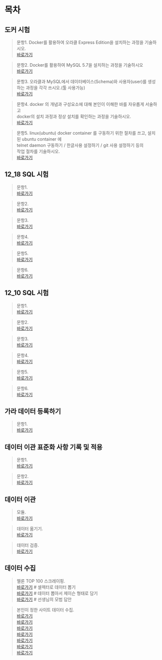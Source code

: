 목차
========

도커 시험
----------

>문항1. Docker를 활용하여 오라클 Express Edition을 설치하는 과정을 기술하시오.
 <br/> [바로가기](https://github.com/paulo9428/Learn_Python/blob/master/pofo-1130/q1.md)

>문항2. Docker를 활용하여 MySQL 5.7을 설치하는 과정을 기술하시오
 <br/> [바로가기](https://github.com/paulo9428/Learn_Python/blob/master/pofo-1130/q2.md)

>문항3. 오라클과 MySQL에서 데이터베이스(Schema)와 사용자(user)를 생성하는 과정을 각각 쓰시오.(툴 사용가능)
 <br/> [바로가기](https://github.com/paulo9428/Learn_Python/blob/master/pofo-1130/q3.md)

>문항4. docker 의 개념과 구성요소에 대해 본인이 이해한 바를 자유롭게 서술하고 
      <br/>docker의 설치 과정과 정상 설치를 확인하는 과정을 기술하시오.
 <br/> [바로가기](https://github.com/paulo9428/Learn_Python/blob/master/pofo-1130/q4.md)

>문항5. linux(ubuntu) docker container 를 구동하기 위한 절차를 쓰고, 설치된 ubuntu container 에 
       <br/>telnet daemon 구동하기 / 한글사용 설정하기 / git 사용 설정하기 등의 
       <br/>작업 절차를 기술하시오.
 <br/> [바로가기](https://github.com/paulo9428/Learn_Python/blob/master/pofo-1130/q5.md)
 
 
 12_18 SQL 시험
 ------------------
 
 >문항1. 
 <br/> [바로가기](https://github.com/paulo9428/Learn_Python/blob/master/pofo-1130/%EB%AC%B8%ED%95%AD1_1218.sql)

>문항2. 
 <br/> [바로가기](https://github.com/paulo9428/Learn_Python/blob/master/pofo-1130/%EB%AC%B8%ED%95%AD2_1218.sql)

>문항3. 
 <br/> [바로가기](https://github.com/paulo9428/Learn_Python/blob/master/pofo-1130/%EB%AC%B8%ED%95%AD3_1218.sql)

>문항4. 
 <br/> [바로가기](https://github.com/paulo9428/Learn_Python/blob/master/pofo-1130/%EB%AC%B8%ED%95%AD4_1218.sql)

>문항5.
 <br/> [바로가기](https://github.com/paulo9428/Learn_Python/blob/master/pofo-1130/%EB%AC%B8%ED%95%AD5_1218.sql)
 
>문항6.
 <br/> [바로가기](https://github.com/paulo9428/Learn_Python/blob/master/pofo-1130/%EB%AC%B8%ED%95%AD6_1218.sql)
 

12_10 SQL 시험
-------------------------

>문항1. 
 <br/> [바로가기](https://github.com/paulo9428/Learn_Python/blob/master/pofo-1130/mysql_q1.sql)

>문항2. 
 <br/> [바로가기](https://github.com/paulo9428/Learn_Python/blob/master/pofo-1130/mysql_q2.sql)

>문항3. 
 <br/> [바로가기](https://github.com/paulo9428/Learn_Python/blob/master/pofo-1130/mysql_q3.sql)

>문항4. 
 <br/> [바로가기](https://github.com/paulo9428/Learn_Python/blob/master/pofo-1130/mysql_q4.sql)

>문항5.
 <br/> [바로가기](https://github.com/paulo9428/Learn_Python/blob/master/pofo-1130/mysql_q5.sql)
 
>문항6.
 <br/> [바로가기](https://github.com/paulo9428/Learn_Python/blob/master/pofo-1130/mysql_q6.sql)
 
 가라 데이터 등록하기
 ----------------------------
 
 >문항1. 
 <br/> [바로가기](https://github.com/paulo9428/Learn_Python/blob/master/pofo-1130/enroll.sql)
 

데이터 이관 표준화 사항 기록 및 적용
-------------------------------------------

>문항1. 
 <br/> [바로가기](https://github.com/paulo9428/Learn_Python/blob/master/pofo-1130/%EB%AC%B8%ED%95%AD1_12_24.md)

>문항2. 
 <br/> [바로가기](https://github.com/paulo9428/Learn_Python/blob/master/pofo-1130/%EB%AC%B8%ED%95%AD2_12_24.sql)


데이터 이관 
-------------------------------------------

>모듈. 
 <br/> [바로가기](https://github.com/paulo9428/Learn_Python/blob/master/pofo-1130/mysql_migration.py)

>데이터 옮기기. 
 <br/> [바로가기](https://github.com/paulo9428/Learn_Python/blob/master/pofo-1130/migration.py)
 
>데이터 검증. 
 <br/> [바로가기](https://github.com/paulo9428/Learn_Python/blob/master/pofo-1130/inspect.py)
 

데이터 수집
-------------------------------------------

>멜론 TOP 100 스크레이핑. 
 <br/> [바로가기](https://github.com/paulo9428/Learn_Python/blob/master/pofo-1130/melon_top.py) # 셀렉터로 데이터 뽑기
 <br/> [바로가기](https://github.com/paulo9428/Learn_Python/blob/master/pofo-1130/melon_top2.py) # 데이터 뽑아서 제이슨 형태로 담기
 <br/> [바로가기](https://github.com/paulo9428/Learn_Python/blob/master/pofo-1130/melon_top_t.py) # 선생님의 모범 답안
 
>본인이 정한 사이트 데이터 수집. 
 <br/> [바로가기](https://github.com/paulo9428/Learn_Python/blob/master/pofo-1130/continue.py)
 <br/> [바로가기](https://github.com/paulo9428/Learn_Python/blob/master/pofo-1130/crawl_add.py)
 <br/> [바로가기](https://github.com/paulo9428/Learn_Python/blob/master/pofo-1130/crawl_site.py)
 <br/> [바로가기](https://github.com/paulo9428/Learn_Python/blob/master/pofo-1130/get_url.py)
 <br/> [바로가기](https://github.com/paulo9428/Learn_Python/blob/master/pofo-1130/makeurl.py)
 <br/> [바로가기](https://github.com/paulo9428/Learn_Python/blob/master/pofo-1130/urls.py)
 <br/> [바로가기](https://github.com/paulo9428/Learn_Python/blob/master/pofo-1130/yes_no_img.py)

 

 
